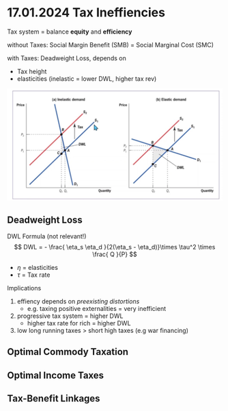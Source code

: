 # 17.01.2024 Tax Ineffiencies

Tax system = balance **equity** and **efficiency**

without Taxes: Social Margin Benefit (SMB) = Social Marginal Cost (SMC)

with Taxes: Deadweight Loss, depends on

- Tax height
- elasticities (inelastic = lower DWL, higher tax rev)

![img](../images/2024-01-19_11-40-29.jpg)

## Deadweight Loss

DWL Formula (not relevant!)
$$
DWL = - \frac{ \eta_s \eta_d }{2(\eta_s - \eta_d)}\times \tau^2 \times \frac{ Q }{P}
$$

- $\eta$ = elasticities
- $\tau$ = Tax rate

Implications

1. effiency depends on *preexisting distortions*
    - e.g. taxing positive externalities = very inefficient
2. progressive tax system = higher DWL 
    - higher tax rate for rich = higher DWL
3. low long running taxes > short high taxes (e.g war financing)



## Optimal Commody Taxation

## Optimal Income Taxes

## Tax-Benefit Linkages